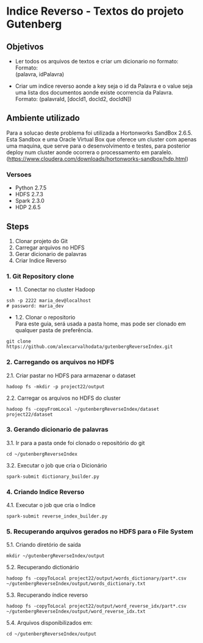 # Indice Reverso - Textos do projeto Gutenberg

## Objetivos
* Ler todos os arquivos de textos e criar um dicionario no formato:  
  Formato:  
  (palavra, idPalavra)
    
* Criar um indice reverso aonde a key seja o id da Palavra e o value seja uma 
  lista dos documentos aonde existe ocorrencia da Palavra.  
  Formato:
  (palavraId, [docId1, docId2, docIdN])
  
## Ambiente utilizado
Para a solucao deste problema foi utilizada a Hortonworks SandBox 2.6.5.  
Esta Sandbox e uma Oracle Virtual Box que oferece um cluster com apenas uma 
maquina, que serve para o desenvolvimento e testes, para posterior deploy num 
cluster aonde ocorrera o processamento em paralelo.  
(https://www.cloudera.com/downloads/hortonworks-sandbox/hdp.html)  

### Versoes
* Python 2.7.5  
* HDFS 2.7.3  
* Spark 2.3.0  
* HDP 2.6.5
  
## Steps
1. Clonar projeto do Git
2. Carregar arquivos no HDFS  
3. Gerar dicionario de palavras
4. Criar Indice Reverso

### 1. Git Repository clone
* 1.1. Conectar no cluster Hadoop
```shell
ssh -p 2222 maria_dev@localhost
# password: maria_dev
```
* 1.2. Clonar o repositorio  
Para este guia, será usada a pasta home, mas pode ser clonado em qualquer pasta
  de preferência.
```shell
git clone https://github.com/alexcarvalhodata/gutenbergReverseIndex.git
```

### 2. Carregando os arquivos no HDFS
2.1. Criar pastar no HDFS para armazenar o dataset  
```shell
hadoop fs -mkdir -p project22/output
```
2.2. Carregar os arquivos no HDFS do cluster
```shell
hadoop fs -copyFromLocal ~/gutenbergReverseIndex/dataset project22/dataset
```
### 3. Gerando dicionario de palavras
3.1. Ir para a pasta onde foi clonado o repositório do git
```shell
cd ~/gutenbergReverseIndex
```
3.2. Executar o job que cria o Dicionário
```shell
spark-submit dictionary_builder.py
```
### 4. Criando Indice Reverso
4.1. Executar o job que cria o Indice
```shell
spark-submit reverse_index_builder.py
```
### 5. Recuperando arquivos gerados no HDFS para o File System
5.1. Criando diretório de saída
```shell
mkdir ~/gutenbergReverseIndex/output
```
5.2. Recuperando dictionário
```shell
hadoop fs -copyToLocal project22/output/words_dictionary/part*.csv ~/gutenbergReverseIndex/output/words_dictionary.txt
```
5.3. Recuperando índice reverso
```shell
hadoop fs -copyToLocal project22/output/word_reverse_idx/part*.csv ~/gutenbergReverseIndex/output/word_reverse_idx.txt
```
5.4. Arquivos disponibilizados em:
```shell
cd ~/gutenbergReverseIndex/output
```
